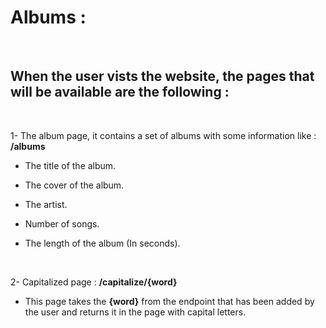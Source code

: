 # Albums : 

<br>

## When the user vists the website, the pages that will be available are the following : 

<br>

1- The album page, it contains a set of albums with some information like : **/albums**

  - The title of the album.

  - The cover of the album. 

  - The artist.

  - Number of songs.

  - The length of the album (In seconds).

<br>

2- Capitalized page : **/capitalize/{word}**

  - This page takes the **{word}** from the endpoint that has been added by the user and returns it in the page with capital letters.

<br>


